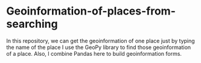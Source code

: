 # Geoinformation-of-places-from-searching
In this repository, we can get the geoinformation of one place just by typing the name of the place
I use the GeoPy library to find those geoinformation of a place.
Also, I combine Pandas here to build geoinformation forms.
